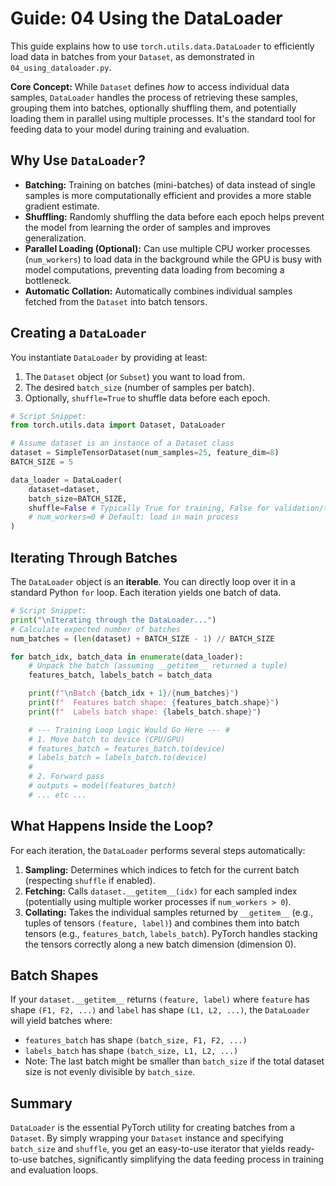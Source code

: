 # Guide: 04 Using the DataLoader

This guide explains how to use `torch.utils.data.DataLoader` to efficiently load data in batches from your `Dataset`, as demonstrated in `04_using_dataloader.py`.

**Core Concept:** While `Dataset` defines _how_ to access individual data samples, `DataLoader` handles the process of retrieving these samples, grouping them into batches, optionally shuffling them, and potentially loading them in parallel using multiple processes. It's the standard tool for feeding data to your model during training and evaluation.

## Why Use `DataLoader`?

- **Batching:** Training on batches (mini-batches) of data instead of single samples is more computationally efficient and provides a more stable gradient estimate.
- **Shuffling:** Randomly shuffling the data before each epoch helps prevent the model from learning the order of samples and improves generalization.
- **Parallel Loading (Optional):** Can use multiple CPU worker processes (`num_workers`) to load data in the background while the GPU is busy with model computations, preventing data loading from becoming a bottleneck.
- **Automatic Collation:** Automatically combines individual samples fetched from the `Dataset` into batch tensors.

## Creating a `DataLoader`

You instantiate `DataLoader` by providing at least:

1. The `Dataset` object (or `Subset`) you want to load from.
2. The desired `batch_size` (number of samples per batch).
3. Optionally, `shuffle=True` to shuffle data before each epoch.

```python
# Script Snippet:
from torch.utils.data import Dataset, DataLoader

# Assume dataset is an instance of a Dataset class
dataset = SimpleTensorDataset(num_samples=25, feature_dim=8)
BATCH_SIZE = 5

data_loader = DataLoader(
    dataset=dataset,
    batch_size=BATCH_SIZE,
    shuffle=False # Typically True for training, False for validation/test
    # num_workers=0 # Default: load in main process
)
```

## Iterating Through Batches

The `DataLoader` object is an **iterable**. You can directly loop over it in a standard Python `for` loop. Each iteration yields one batch of data.

```python
# Script Snippet:
print("\nIterating through the DataLoader...")
# Calculate expected number of batches
num_batches = (len(dataset) + BATCH_SIZE - 1) // BATCH_SIZE

for batch_idx, batch_data in enumerate(data_loader):
    # Unpack the batch (assuming __getitem__ returned a tuple)
    features_batch, labels_batch = batch_data

    print(f"\nBatch {batch_idx + 1}/{num_batches}")
    print(f"  Features batch shape: {features_batch.shape}")
    print(f"  Labels batch shape: {labels_batch.shape}")

    # --- Training Loop Logic Would Go Here --- #
    # 1. Move batch to device (CPU/GPU)
    # features_batch = features_batch.to(device)
    # labels_batch = labels_batch.to(device)
    #
    # 2. Forward pass
    # outputs = model(features_batch)
    # ... etc ...
```

## What Happens Inside the Loop?

For each iteration, the `DataLoader` performs several steps automatically:

1. **Sampling:** Determines which indices to fetch for the current batch (respecting `shuffle` if enabled).
2. **Fetching:** Calls `dataset.__getitem__(idx)` for each sampled index (potentially using multiple worker processes if `num_workers > 0`).
3. **Collating:** Takes the individual samples returned by `__getitem__` (e.g., tuples of tensors `(feature, label)`) and combines them into batch tensors (e.g., `features_batch`, `labels_batch`). PyTorch handles stacking the tensors correctly along a new batch dimension (dimension 0).

## Batch Shapes

If your `dataset.__getitem__` returns `(feature, label)` where `feature` has shape `(F1, F2, ...)` and `label` has shape `(L1, L2, ...)`, the `DataLoader` will yield batches where:

- `features_batch` has shape `(batch_size, F1, F2, ...)`
- `labels_batch` has shape `(batch_size, L1, L2, ...)`
- Note: The last batch might be smaller than `batch_size` if the total dataset size is not evenly divisible by `batch_size`.

## Summary

`DataLoader` is the essential PyTorch utility for creating batches from a `Dataset`. By simply wrapping your `Dataset` instance and specifying `batch_size` and `shuffle`, you get an easy-to-use iterator that yields ready-to-use batches, significantly simplifying the data feeding process in training and evaluation loops.
